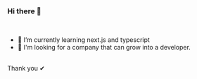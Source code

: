 ### Hi there 👋


<br>

- 🌱 I’m currently learning next.js and typescript
- 👯 I'm looking for a company that can grow into a developer.

<br>
Thank you ✔
